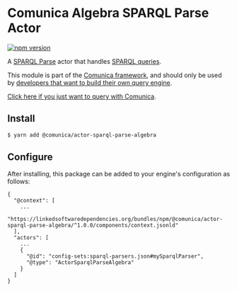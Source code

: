 # Comunica Algebra SPARQL Parse Actor

[![npm version](https://badge.fury.io/js/%40comunica%2Factor-sparql-parse-algebra.svg)](https://www.npmjs.com/package/@comunica/actor-sparql-parse-algebra)

A [SPARQL Parse](https://github.com/comunica/comunica/tree/master/packages/bus-sparql-parse) actor that handles [SPARQL queries](https://www.w3.org/TR/sparql11-query/).

This module is part of the [Comunica framework](https://github.com/comunica/comunica),
and should only be used by [developers that want to build their own query engine](https://comunica.dev/docs/modify/).

[Click here if you just want to query with Comunica](https://comunica.dev/docs/query/).

## Install

```bash
$ yarn add @comunica/actor-sparql-parse-algebra
```

## Configure

After installing, this package can be added to your engine's configuration as follows:
```text
{
  "@context": [
    ...
    "https://linkedsoftwaredependencies.org/bundles/npm/@comunica/actor-sparql-parse-algebra/^1.0.0/components/context.jsonld"  
  ],
  "actors": [
    ...
    {
      "@id": "config-sets:sparql-parsers.json#mySparqlParser",
      "@type": "ActorSparqlParseAlgebra"
    }
  ]
}
```
